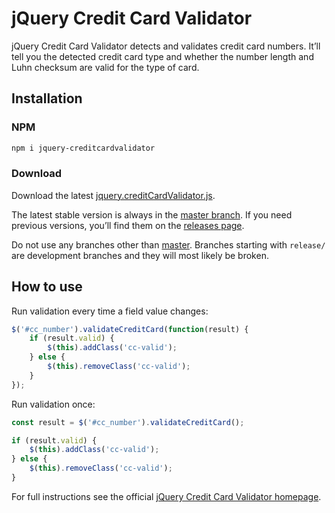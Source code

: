 # jQuery Credit Card Validator

jQuery Credit Card Validator detects and validates credit card numbers. It’ll tell you the detected credit card type and whether the number length and Luhn checksum are valid for the type of card.

## Installation

### NPM

```bash
npm i jquery-creditcardvalidator
```

### Download

Download the latest [jquery.creditCardValidator.js](https://raw.githubusercontent.com/PawelDecowski/jquery-creditcardvalidator/master/jquery.creditCardValidator.js).

The latest stable version is always in the [master branch](https://github.com/PawelDecowski/jquery-creditcardvalidator/tree/master). If you need previous versions, you’ll find them on the [releases page](https://github.com/PawelDecowski/jquery-creditcardvalidator/releases).

Do not use any branches other than [master](https://github.com/PawelDecowski/jquery-creditcardvalidator/tree/master). Branches starting with `release/` are development branches and they will most likely be broken.

## How to use

Run validation every time a field value changes:

```js
$('#cc_number').validateCreditCard(function(result) {
    if (result.valid) {
        $(this).addClass('cc-valid');
    } else {
        $(this).removeClass('cc-valid');
    }
});
```

Run validation once:

```js
const result = $('#cc_number').validateCreditCard();

if (result.valid) {
    $(this).addClass('cc-valid');
} else {
    $(this).removeClass('cc-valid');
}
```

For full instructions see the official [jQuery Credit Card Validator homepage](http://jquerycreditcardvalidator.com/).
